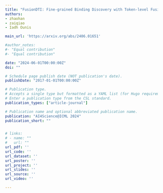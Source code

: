 ```yaml
---
title: "FusionDTI: Fine-grained Binding Discovery with Token-level Fusion for Drug-Target Interaction"
authors:
- zhaohan
- zaiqiao
- Iadh Ounis

main_url: 'https://arxiv.org/abs/2406.01651'

#author_notes:
#- "Equal contribution"
#- "Equal contribution"

date: "2024-06-01T00:00:00Z"
doi: ""

# Schedule page publish date (NOT publication's date).
publishDate: "2017-01-01T00:00:00Z"

# Publication type.
# Accepts a single type but formatted as a YAML list (for Hugo requirements).
# Enter a publication type from the CSL standard.
publication_types: ["article-journal"]

# Publication name and optional abbreviated publication name.
publication: "AI4Science@ICML 2024"
publication_short: ""


# links:
# - name: ""
#   url: ""
url_pdf: ''
url_code: ''
url_dataset: ''
url_poster: ''
url_project: ''
url_slides: ''
url_source: ''
url_video: ''

---
```


